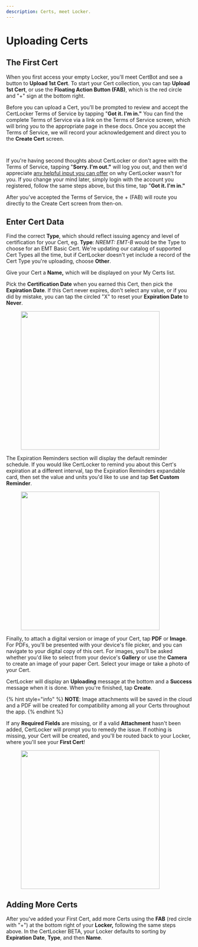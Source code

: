 ```yaml
---
description: Certs, meet Locker.
---
```


# Uploading Certs

## The First Cert

When you first access your empty Locker, you'll meet CertBot and see a button to **Upload 1st Cert**. To start your Cert collection, you can tap **Upload 1st Cert**, or use the **Floating Action Button (FAB)**, which is the red circle and "+" sign at the bottom right.

Before you can upload a Cert, you'll be prompted to review and accept the CertLocker Terms of Service by tapping "**Got it. I'm in."** You can find the complete Terms of Service via a link on the Terms of Service screen, which will bring you to the appropriate page in these docs. Once you accept the Terms of Service, we will record your acknowledgement and direct you to the **Create Cert** screen.

<div><figure><img src="../.gitbook/assets/1.0.0-mycerts-empty.PNG" alt=""><figcaption></figcaption></figure> <figure><img src="../.gitbook/assets/1.0.0-mycerts-tos.PNG" alt=""><figcaption></figcaption></figure></div>

If you're having second thoughts about CertLocker or don't agree with the Terms of Service, tapping "**Sorry. I'm out."** will log you out, and then we'd appreciate [any helpful input you can offer](https://form.asana.com/?d=1107920631423484\&k=QipQafA-VqMyE4VOj0FjYA) on why CertLocker wasn't for you. If you change your mind later, simply login with the account you registered, follow the same steps above, but this time, tap "**Got it. I'm in."**

After you've accepted the Terms of Service, the + (FAB) will route you directly to the Create Cert screen from then-on.

## Enter Cert Data

Find the correct **Type**, which should reflect issuing agency and level of certification for your Cert, eg. **Type**: _NREMT: EMT-B_ would be the Type to choose for an EMT Basic Cert. We're updating our catalog of supported Cert Types all the time, but if CertLocker doesn't yet include a record of the Cert Type you're uploading, choose **Other**.

Give your Cert a **Name,** which will be displayed on your My Certs list.

Pick the **Certification Date** when you earned this Cert, then pick the **Expiration Date**. If this Cert never expires, don't select any value, or if you did by mistake, you can tap the circled "X" to reset your **Expiration Date** to **Never**.

<figure><img src="../.gitbook/assets/1.0.0-create-cert-blank.PNG" alt="" width="375"><figcaption></figcaption></figure>

The Expiration Reminders section will display the default reminder schedule. If you would like CertLocker to remind you about this Cert's expiration at a different interval, tap the Expiration Reminders expandable card, then set the value and units you'd like to use and tap **Set Custom Reminder**.

<figure><img src="../.gitbook/assets/1.0.0-custom-reminder.PNG" alt="" width="375"><figcaption></figcaption></figure>

Finally, to attach a digital version or image of your Cert, tap **PDF** or **Image**. For PDFs, you'll be presented with your device's file picker, and you can navigate to your digital copy of this cert. For images, you'll be asked whether you'd like to select from your device's **Gallery** or use the **Camera** to create an image of your paper Cert. Select your image or take a photo of your Cert.

CertLocker will display an **Uploading** message at the bottom and a **Success** message when it is done. When you're finished, tap **Create**.

{% hint style="info" %}
**NOTE**: Image attachments will be saved in the cloud and a PDF will be created for compatibility among all your Certs throughout the app.
{% endhint %}

If any **Required Fields** are missing, or if a valid **Attachment** hasn't been added, CertLocker will prompt you to remedy the issue. If nothing is missing, your Cert will be created, and you'll be routed back to your Locker, where you'll see your **First Cert**!

<figure><img src="../.gitbook/assets/1.0.0-create-complete.PNG" alt="" width="375"><figcaption></figcaption></figure>

## Adding More Certs

After you've added your First Cert, add more Certs using the **FAB** (red circle with "+") at the bottom right of your **Locker,** following the same steps above. In the CertLocker BETA, your Locker defaults to sorting by **Expiration Date**, **Type**, and then **Name**.
